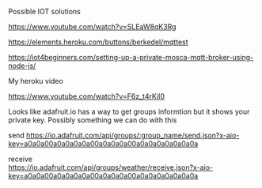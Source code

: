 Possible IOT solutions

https://www.youtube.com/watch?v=SLEaW8qK3Rg

https://elements.heroku.com/buttons/berkedel/mqttest

https://iot4beginners.com/setting-up-a-private-mosca-mqtt-broker-using-node-js/



My heroku video

https://www.youtube.com/watch?v=F6z_t4rKiI0



Looks like adafruit.io has a way to get groups informtion but it shows your private key. Possibly something we can do with this

send 
https://io.adafruit.com/api/groups/:group_name/send.json?x-aio-key=a0a0a00a0a0a0a0a00a0a0a0a00a0a0a0a0a0a0a0a

receive    
https://io.adafruit.com/api/groups/weather/receive.json?x-aio-key=a0a0a00a0a0a0a0a00a0a0a0a00a0a0a0a0a0a0a0a


